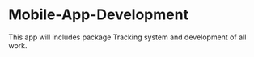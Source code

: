 # Mobile-App-Development
This  app will includes package Tracking system and development of all work. 
